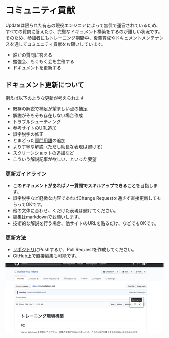 # コミュニティ貢献

Updateは限られた有志の現役エンジニアによって無償で運営されているため、すべての質問に答えたり、完璧なドキュメント構築をするのが難しい状況です。そのため、参加者にもトレーニング期間中、後輩育成やドキュメントメンテナンスを通してコミュニティ貢献をお願いしています。

- 誰かの質問に答える
- 勉強会、もくもく会を主催する
- ドキュメントを更新する

## ドキュメント更新について

例えば以下のような更新が考えられます

- 既存の解説で補足が望ましい点の補足
- 解説がそもそも存在しない場合作成
- トラブルシューティング
- 参考サイトのURL追加
- 誤字脱字の修正
- とまどった[専門用語](develop/terminology.md)の追加
- より丁寧な解説（ただし助長な表現は避ける）
- スクリーンショットの追加など
- こういう解説記事が欲しい、といった要望

### 更新ガイドライン

- **このドキュメントがあればノー質問でスキルアップできること**を目指します。
- 誤字脱字など軽微な内容であればChange Requestを通さず直接更新してもらってOKです。
- 他の文体に合わせ、くだけた表現は避けてください。
- 編集はmarkdownでお願いします。
- 技術的な解説を行う場合、他サイトのURLを貼るだけ、などでもOKです。

### 更新方法

- [リポジトリ](https://github.com/Update-hub/docs)にPushするか、Pull Requestを作成してください。
- GitHub上で直接編集も可能です。

![](https://github.com/Update-hub/docs/blob/master/assets/%E3%82%B9%E3%82%AF%E3%83%AA%E3%83%BC%E3%83%B3%E3%82%B7%E3%83%A7%E3%83%83%E3%83%88%202018-03-30%2019.37.34.png)
